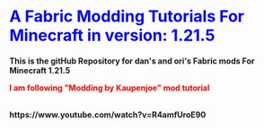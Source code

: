 
# <h1 style="color:blue">A Fabric Modding Tutorials For Minecraft in version: 1.21.5 </h>
<h4>This is the gitHub Repository for dan's and ori's Fabric mods For Minecraft 1.21.5</h>
<p style="color:red">I am following "Modding by Kaupenjoe" mod tutorial</p><br>
https://www.youtube.com/watch?v=R4amfUroE90